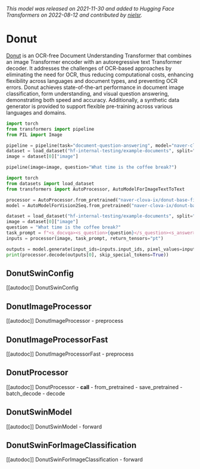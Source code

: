 <!--Copyright 2022 The HuggingFace Team. All rights reserved.

Licensed under the Apache License, Version 2.0 (the "License"); you may not use this file except in compliance with the
License. You may obtain a copy of the License at

http://www.apache.org/licenses/LICENSE-2.0

Unless required by applicable law or agreed to in writing, software distributed under the License is distributed on an
"AS IS" BASIS, WITHOUT WARRANTIES OR CONDITIONS OF ANY KIND, either express or implied. See the License for the

⚠️ Note that this file is in Markdown but contain specific syntax for our doc-builder (similar to MDX) that may not be
rendered properly in your Markdown viewer.

specific language governing permissions and limitations under the License. -->
*This model was released on 2021-11-30 and added to Hugging Face Transformers on 2022-08-12 and contributed by [nielsr](https://huggingface.co/nielsr).*

# Donut

[Donut](https://huggingface.co/papers/2111.15664) is an OCR-free Document Understanding Transformer that combines an image Transformer encoder with an autoregressive text Transformer decoder. It addresses the challenges of OCR-based approaches by eliminating the need for OCR, thus reducing computational costs, enhancing flexibility across languages and document types, and preventing OCR errors. Donut achieves state-of-the-art performance in document image classification, form understanding, and visual question answering, demonstrating both speed and accuracy. Additionally, a synthetic data generator is provided to support flexible pre-training across various languages and domains.

<hfoptions id="usage">
<hfoption id="Pipeline">

```py
import torch
from transformers import pipeline
from PIL import Image

pipeline = pipeline(task="document-question-answering", model="naver-clova-ix/donut-base-finetuned-docvqa", dtype="auto")
dataset = load_dataset("hf-internal-testing/example-documents", split="test")
image = dataset[0]["image"]

pipeline(image=image, question="What time is the coffee break?")
```

</hfoption>
<hfoption id="AutoModel">

```py
import torch
from datasets import load_dataset
from transformers import AutoProcessor, AutoModelForImageTextToText

processor = AutoProcessor.from_pretrained("naver-clova-ix/donut-base-finetuned-docvqa")
model = AutoModelForVision2Seq.from_pretrained("naver-clova-ix/donut-base-finetuned-docvqa", dtype="auto")

dataset = load_dataset("hf-internal-testing/example-documents", split="test")
image = dataset[0]["image"]
question = "What time is the coffee break?"
task_prompt = f"<s_docvqa><s_question>{question}</s_question><s_answer>"
inputs = processor(image, task_prompt, return_tensors="pt")

outputs = model.generate(input_ids=inputs.input_ids, pixel_values=inputs.pixel_values, max_length=512)
print(processor.decode(outputs[0], skip_special_tokens=True))
```

</hfoption>
</hfoptions>

## DonutSwinConfig

[[autodoc]] DonutSwinConfig

## DonutImageProcessor

[[autodoc]] DonutImageProcessor
    - preprocess

## DonutImageProcessorFast

[[autodoc]] DonutImageProcessorFast
    - preprocess

## DonutProcessor

[[autodoc]] DonutProcessor
    - __call__
    - from_pretrained
    - save_pretrained
    - batch_decode
    - decode

## DonutSwinModel

[[autodoc]] DonutSwinModel
    - forward

## DonutSwinForImageClassification

[[autodoc]] DonutSwinForImageClassification
    - forward

